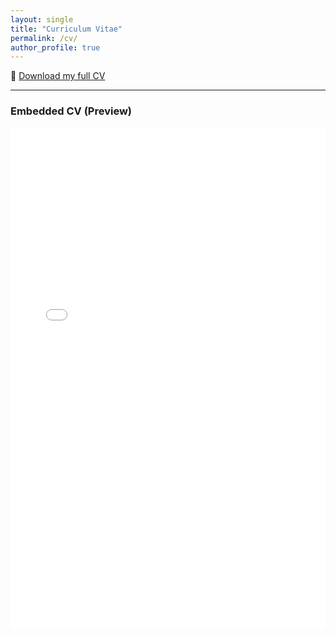 ```yaml
---
layout: single
title: "Curriculum Vitae"
permalink: /cv/
author_profile: true
---
```


📄 [Download my full CV](/files/cv_new.pdf)

---

### Embedded CV (Preview)

<embed src="/files/cv_new.pdf" type="application/pdf" width="100%" height="800px" />

